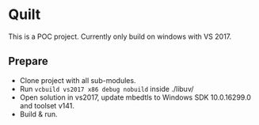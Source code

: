 # Quilt

This is a POC project. Currently only build on windows with VS 2017.

## Prepare
- Clone project with all sub-modules.
- Run ```vcbuild vs2017 x86 debug nobuild``` inside ./libuv/
- Open solution in vs2017, update mbedtls to Windows SDK 10.0.16299.0 and toolset v141.
- Build & run.
